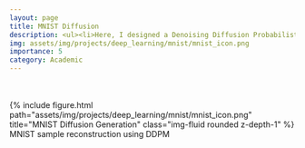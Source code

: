 ```yaml
---
layout: page
title: MNIST Diffusion
description: <ul><li>Here, I designed a Denoising Diffusion Probabilistic Model (DDPM) for generating the MNIST data</li><li>The model was written in Pytorch and produced 80% generation for 36 sample sets of the MNIST numbers, using 10000 diffusion steps </li></ul>
img: assets/img/projects/deep_learning/mnist/mnist_icon.png
importance: 5
category: Academic
---
```


<br>
<br>

<div class="row justify-content-sm-center">
    <div class="col-sm-0 mt-0 mt-md-0">
        {% include figure.html path="assets/img/projects/deep_learning/mnist/mnist_icon.png" title="MNIST Diffusion Generation" class="img-fluid rounded z-depth-1" %}
    </div>
</div>
<div class="caption">
    MNIST sample reconstruction using DDPM
</div>
